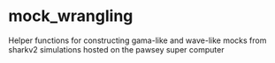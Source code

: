 # mock_wrangling
Helper functions for constructing gama-like and wave-like mocks from sharkv2 simulations hosted on the pawsey super computer
